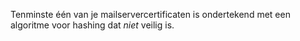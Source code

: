 Tenminste één van je mailservercertificaten is ondertekend met een algoritme
 voor hashing dat *niet* veilig is.
